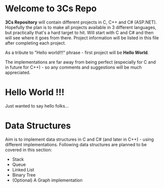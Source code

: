 # Welcome to 3Cs Repo

**3Cs Repository** will contain different projects in C, C++ and C# (ASP.NET). 
Hopefully the plan is to make all projects available in 3 different languages, but practically that's a hard target to hit. Will start with C and C# and then will see where it goes from there. Project information will be listed in this file after completing each project. 

As a tribute to "Hello world!!!" phrase - first project will be **Hello World**.

The implementations are far away from being perfect (especially for C and in future for C++) - so any comments and suggestions will be much appreciated. 

# Hello World !!!
Just wanted to say hello folks... 

# Data Structures
Aim is to implement data structures in C and C# (and later in C++) - using different implementations. Following data structures are planned to be covered in this section: 
- Stack
- Queue
- Linked List
- Binary Tree
- (Optional) A Graph implementation
